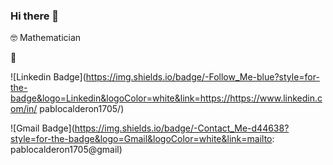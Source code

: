 ### Hi there 👋 

🤓 Mathematician 

🍴 



![Linkedin Badge](https://img.shields.io/badge/-Follow_Me-blue?style=for-the-badge&logo=Linkedin&logoColor=white&link=https://https://www.linkedin.com/in/
pablocalderon1705/)


![Gmail Badge](https://img.shields.io/badge/-Contact_Me-d44638?style=for-the-badge&logo=Gmail&logoColor=white&link=mailto:
pablocalderon1705@gmail)

<!--
**pablinT/pablinT** is a ✨ _special_ ✨ repository because its `README.md` (this file) appears on your GitHub profile.

Here are some ideas to get you started:

- 🔭 I’m currently working on ...
- 🌱 I’m currently learning ...
- 👯 I’m looking to collaborate on ...
- 🤔 I’m looking for help with ...
- 💬 Ask me about ...
- 📫 How to reach me: ...
- 😄 Pronouns: ...
- ⚡ Fun fact: ...
-->
